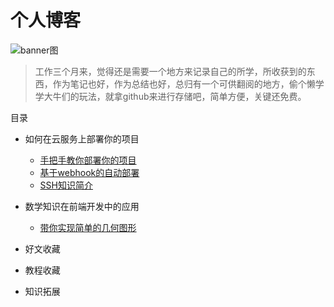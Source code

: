 # 个人博客

![banner图](https://raw.githubusercontent.com/limingyang2012/blog/master/assets/common/banner.jpg)

> 工作三个月来，觉得还是需要一个地方来记录自己的所学，所收获到的东西，作为笔记也好，作为总结也好，总归有一个可供翻阅的地方，偷个懒学学大牛们的玩法，就拿github来进行存储吧，简单方便，关键还免费。

目录

* 如何在云服务上部署你的项目
    * [手把手教你部署你的项目](https://github.com/limingyang2012/blog/issues/5)
    * [基于webhook的自动部署](https://github.com/limingyang2012/blog/issues/3)
    * [SSH知识简介](https://github.com/limingyang2012/blog/issues/4)

* 数学知识在前端开发中的应用
    * [带你实现简单的几何图形](https://github.com/limingyang2012/blog/issues/2)

    
* 好文收藏
    
* 教程收藏
    
* 知识拓展
    
